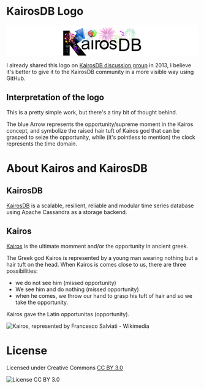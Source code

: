 # KairosDB Logo

![KairosDB logo](https://raw.githubusercontent.com/lcoulet/kairosdb-logo/christmas_kairos/logo_500-80px.png)

I already shared this logo on [KairosDB discussion group](https://groups.google.com/forum/#!forum/kairosdb-group) in 2013, I believe it's better to give it to the KairosDB community in a more visible way using GitHub. 


## Interpretation of the logo

This is a pretty simple work, but there's a tiny bit of thought behind.


The blue Arrow represents the opportunity/supreme moment in the Kairos concept, and symbolize the raised hair tuft of Kairos god that can be grasped to seize the opportunity, while (it's pointless to mention) the clock represents the time domain.



# About Kairos and KairosDB 

## KairosDB 

[KairosDB](https://github.com/kairosdb/kairosdb) is a scalable, resilient, reliable and modular time series database using Apache Cassandra as a storage backend. 

## Kairos 

[Kairos](https://en.wikipedia.org/wiki/Kairos) is the ultimate momment and/or the opportunity in ancient greek.

The Greek god Kairos is represented by a young man wearing nothing but a hair tuft on the head. When Kairos is comes close to us, there are three possibilities:

- we do not see him (missed opportunity)
- We see him and do nothing (missed opportunity) 
- when he comes, we throw our hand to grasp his tuft of hair and so we take the opportunity.

Kairos gave the Latin opportunitas (opportunity).

![Kairos, represented by Francesco Salviati - Wikimedia](http://upload.wikimedia.org/wikipedia/commons/thumb/0/02/Francesco_Salviati_005.jpg/220px-Francesco_Salviati_005.jpg)




# License

Licensed under Creative Commons [CC BY 3.0](http://creativecommons.org/licenses/by/3.0/)

![License CC BY 3.0](https://i.creativecommons.org/l/by/4.0/88x31.png)


 